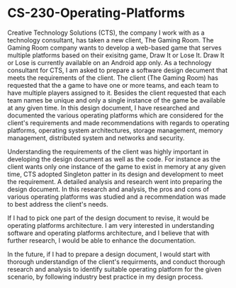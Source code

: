 # CS-230-Operating-Platforms
Creative Technology Solutions (CTS), the company I work with as a technology consultant, has taken a new client, The Gaming Room.
The Gaming Room company wants to develop a web-based game that serves multiple platforms based on their exisitng game, Draw It or Lose It.
Draw It or Lose is currently available on an Android app only.
As a technology consultant for CTS, I am asked to prepare a software design decument that meets the requirements of the client. The client (The Gaming Room) has 
requested that the a game to have one or more teams, and each team to have multiple players assigned to it. Besides the client requested that each team names be unique
and only a single instance of the game be available at any given time.
In this design document, I have researched and documented the various operating platforms which are considered for the client's requirements and made recommendations with
regards to operating platforms, operating system architectures, storage management,  memory management, distributed system and networks and security.

Understanding the requirements of the client was highly important in developing the design document as well as the code. For instance as the client wants only one instance of the game to exist
in memory at any given time, CTS adopted Singleton patter in its design and development to meet the requirement. 
A detailed analysis and research went into preparing the design document. In this research and analysis, the pros and cons of various operating platforms was studied and a recommendation was 
made to best address the client's needs.

If I had to pick one part of the design document to revise, it would be operating platforms architecture. I am very interested in understanding software and operating platforms architecture, and I believe that with further research, I would be able to enhance the documentation.

In the future, if I had to prepare a design document, I would start with thorough understandign of the client's requirments, and conduct thorough research and analysis to identify suitable operating platform for the given scenario, by following industry best practice in my design process.
